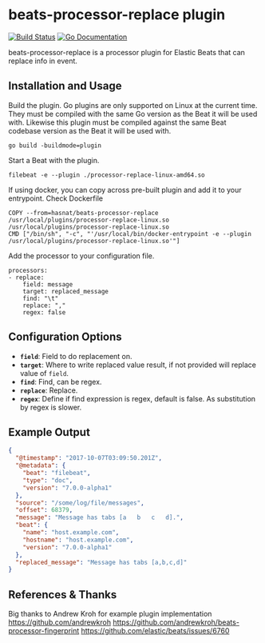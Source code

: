 # beats-processor-replace plugin

[![Build Status](http://img.shields.io/travis/hasnat/beats-processor-replace.svg?style=flat-square)][travis]
[![Go Documentation](http://img.shields.io/badge/go-documentation-blue.svg?style=flat-square)][godocs]

[travis]: http://travis-ci.org/hasnat/beats-processor-replace
[godocs]: http://godoc.org/github.com/hasnat/beats-processor-replace
[releases]: https://github.com/hasnat/beats-processor-replace/releases

beats-processor-replace is a processor plugin for Elastic Beats that can replace
info in event.

## Installation and Usage

Build the plugin. Go plugins are only supported on Linux at the current time. They must be
compiled with the same Go version as the Beat it will be used with. Likewise this plugin
must be compiled against the same Beat codebase version as the Beat it will be used
with.

```
go build -buildmode=plugin
```

Start a Beat with the plugin.

```
filebeat -e --plugin ./processor-replace-linux-amd64.so
```

If using docker, you can copy across pre-built plugin and add it to your entrypoint. Check Dockerfile

```
COPY --from=hasnat/beats-processor-replace /usr/local/plugins/processor-replace-linux.so /usr/local/plugins/processor-replace-linux.so
CMD ["/bin/sh", "-c", "'/usr/local/bin/docker-entrypoint -e --plugin /usr/local/plugins/processor-replace-linux.so'"]
```

Add the processor to your configuration file.

```
processors:
- replace:
    field: message
    target: replaced_message
    find: "\t"
    replace: ","
    regex: false
```

## Configuration Options

- **`field`**: Field to do replacement on.
- **`target`**: Where to write replaced value result, if not provided will replace value of `field`.
- **`find`**: Find, can be regex.
- **`replace`**: Replace.
- **`regex`**: Define if find expression is regex, default is false. As substitution by regex is slower.

## Example Output

```json
{
  "@timestamp": "2017-10-07T03:09:50.201Z",
  "@metadata": {
    "beat": "filebeat",
    "type": "doc",
    "version": "7.0.0-alpha1"
  },
  "source": "/some/log/file/messages",
  "offset": 68379,
  "message": "Message has tabs [a	b	c	d].",
  "beat": {
    "name": "host.example.com",
    "hostname": "host.example.com",
    "version": "7.0.0-alpha1"
  },
  "replaced_message": "Message has tabs [a,b,c,d]"
}
```

## References & Thanks
Big thanks to Andrew Kroh for example plugin implementation
https://github.com/andrewkroh
https://github.com/andrewkroh/beats-processor-fingerprint
https://github.com/elastic/beats/issues/6760
